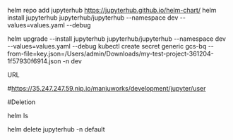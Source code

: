 helm repo add jupyterhub https://jupyterhub.github.io/helm-chart/
helm install jupyterhub  jupyterhub/jupyterhub  --namespace dev --values=values.yaml  --debug

 
helm upgrade --install jupyterhub  jupyterhub/jupyterhub  --namespace dev --values=values.yaml --debug
kubectl create secret generic gcs-bq  --from-file=key.json=/Users/admin/Downloads/my-test-project-361204-1f57930f6914.json  -n dev

URL

#https://35.247.247.59.nip.io/manjuworks/development/jupyter/user


#Deletion


helm ls

helm delete jupyterhub -n default
